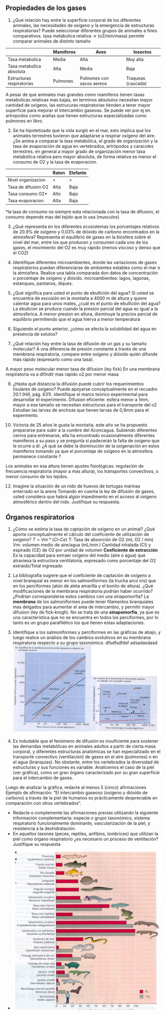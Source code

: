 ## Propiedades de los gases
1. ¿Qué relación hay entre la superficie corporal de los diferentes animales, las necesidades de oxígeno y la emergencia de estructuras respiratorias? Puede seleccionar diferentes grupos de animales a fines comparativos.
tasa metabolica relativa -> (o2/min/masa) permite comparar animales de distinto tamaño

|                           | Mamiferos | Aves                      | Insectos           |
| ------------------------- | --------- | ------------------------- | ------------------ |
| Tasa metabolica           | Media     | Alta                      | Muy alta           |
| Tasa metabolica absoluta  | Alta      | Media                     | Baja               |
| Estructuras respiratorias | Pulmones  | Pulmones con sacos aereos | Traqueas (cascada) |

A pesar de que animales mas grandes como mamiferos tienen tasas metabolicas relativas mas bajas, en terminos absolutos necesitan mayor cantidad de oxígeno, las estrucuras respiratorias tienden a tener mayor superficie para mejorar el intercambio gaseoso.
Se puede ver por ej en artropodos como arañas que tienen estructuras especializadas como pulmones en libro.

 2. Se ha hipotetizado que la vida surgió en el mar, esto implica que los animales terrestres
tuvieron que adaptarse a respirar oxígeno del aire. ¿Se anima a comparar la tasa metabólica, el grado de organización y la tasa de evaporación de agua en vertebrados, artrópodos y caracoles terrestres.
en general a mayor grado de organización menor tasa metabólica relativa pero mayor absoluta, de forma relativa es menor el consumo de O2 y la tasa de evaporacion.

|                     | Raton | Elefante |
| ------------------- | ----- | -------- |
| Nivel organizacion  | =     | =        |
| Tasa de difusion O2 | Alta  | Baja     |
| Tasa consumo O2*    | Alto  | Bajo     |
| Tasa evaporacion    | Alta  | Baja     |

*la tasa de consumo no siempre esta relacionada con la tasa de difusion, el consumo depende mas del tejido que lo usa (musculos)

3. ¿Qué representa en los diferentes ecosistemas los porcentajes relativos de 20.9% de
oxígeno y 0.03% de dióxido de carbono encontrados en la atmósfera?
Representa el equilibrio de gases en la biosfera sobre el nivel del mar, entre los que producen y consumen cada uno de los gases, el movimiento del O2 es muy rapido (menos viscoso y denso que el CO2)

4. Identifique diferentes microambientes, donde las variaciones de gases respiratorios
puedan diferenciarse de ambientes estables como el mar o la atmósfera. Realice una tabla
comparada don datos de concentración o porcentaje de oxígeno y dióxido.
microambientes: lagos, lagunas, estanques, pantanos, diques.

5. ¿Qué significa para usted el punto de ebullición del agua? Si usted se encuentra de
excusión en la montaña a 4000 m de altura y quiere calentar agua para unos mates, ¿cuál es el punto de ebullición del agua?
La ebullcion se produce cuando la presion parcial del agua es igual a la atmosferica.
A menor presion en altura, disminuye la precios parcial de equilibrio permitiendo que el agua hierva a menor temperatura

7. Siguiendo el punto anterior, ¿cómo se afecta la solubilidad del agua en presencia de
solutos?

8. ¿Qué relación hay entre la tasa de difusión de un gas y su tamaño molecular? A una
diferencia de presión constante a través de una membrana respiratoria, compare entre oxígeno y dióxido quién difunde más rápido (expresarlo como una tasa).

A mayor peso molecular menor tasa de difusion (ley fick)
En una membrana respíratoria va a difindir mas rapido o2 por menor masa

9. ¿Hasta qué distancia la difusión puede cubrir los requerimientos tisulares de oxígeno?
Puede apoyarse conceptualmente en el recuadro 20.1 (Hill, pág. 631). Identifique el marco
teórico experimental para desarrollar el experimento.
Difusion eficiente: esfera menor a 1mm, mayor a ese tamaño se necesitan estructuras para el transporte del o2
Estudian las larvas de anchoas que tienen larvas de 0,9mm para el expermento.

10. Victoria de 25 años le gusta la montaña, este año se ha propuesto prepararse para subir a la cumbre del Aconcagua. Subiendo diferentes cerros para entrenarse, ella ha encontrado ocasionalmente diferentes mamíferos a su paso y se pregunta si padecerán la falta de oxígeno que le ocurre a él.
¿A qué se debe la disminución de la oxigenación en estos mamíferos tomando ya que el
porcentaje de oxígeno en la atmósfera permanece constante ?

Los animales en esa altura tienen ajustes fisiológicas: regulación de frecuencia respiratoria (mayor a mas altura), los transportes convectivos, o menor consumo de los tejidos.

12. Imagine la situación de un nido de huevos de tortugas marinas enterrado en la arena
Tomando en cuenta la ley de difusión de gases, usted considera que habrá algún
impedimento en el acceso al oxígeno atmosférico dentro del nido. Justifique su
respuesta.

## Órganos respiratorios
1. ¿Cómo se estima la tasa de captación de oxígeno en un animal? ¿Qué aporta conceptualmente el cálculo del coeficiente de utilización de oxígeno?
$T = Vm * (Ci – Ce)$
T: Tasa de absorción de O2 (mL O2 / min)
Vm: volumen medio de aire/agua (mL/min )
Cantidad inhalada (CI) y espirado (CE) de O2 por unidad de volumen
**Coeficiente de extracción**
Es la capacidad para extraer oxígeno del medio (aire o agua) que atraviesa la estructura ventilatoria, expresado como porcentaje del O2 extraido/Total ingresado

2. La bibliografía sugiere que el coeficiente de captación de oxígeno a nivel branquial es menor en los salmoniformes (la trucha arco iris) que en los perciformes (atún de aleta amarilla y el bonito de altura). ¿Qué modificaciones de la membrana respiratoria podrían haber ocurrido? ¿Podrían corresponderse estos cambios con una sinapomorfia?
La **membrana** de los salmoniformes puede tener filamentos branquiales mas delgados para aumentar el area de intercambio, y permitir mayor difusion (ley de fick-krogh).
No se trata de una **sinapomorfia**, ya que es una característica que no se encuentra en todos los perciformes, por lo tanto es un grupo parafilético los que tienen estas adaptaciones.

3. Identifique a los salmoniformes y perciformes en las gráficas de abajo, y luego realice un análisis de los cambios evolutivos en su membrana respiratoria respecto a su grupo taxonómico.
dfsdfsdfdsf
adsadasdasd
![Pasted image 20240916011248](attachments/Pasted%20image%2020240916011248.png)
4. Es indudable que el fenómeno de difusión es insuficiente para sostener las demandas metabólicas en animales adultos a partir de cierta masa corporal, y diferentes estructuras anatómicas se han especializado en el transporte convectivo (ventilación) de gases en el aire (pulmones) o en el agua (branquias). No obstante, entre los vertebrados la diversidad de estructuras y sus funciones es variable. Analicemos el caso de la piel (ver gráfica), como un gran órgano caracterizado por su gran superficie para el intercambio de gases.

Luego de analizar la gráfica, redacte al menos 5 (cinco) afirmaciones Ejemplo de afirmación: “El intercambio gaseoso (oxígeno y dióxido de carbono) a través de la piel de humanos es prácticamente despreciable en comparación con otros vertebrados”.
- Redacte o complemente las afirmaciones previas utilizando la siguiente información complementaria: especie o grupo taxonómico, sistema respiratorio funcionalmente dominante, vascularización de la piel, y resistencia a la deshidratación.
- En aquellos taxones (peces, reptiles, anfibios, lombrices) que utilizan la piel como órgano respiratorio ¿es necesario un proceso de ventilación? Justifique su respuesta
- ![Pasted image 20240916011328](attachments/Pasted%20image%2020240916011328.png)